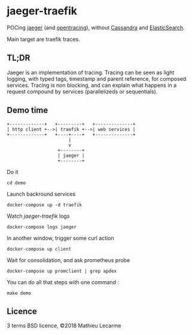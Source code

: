 # jaeger-traefik

POCing [jaeger](https://www.jaegertracing.io/) (and [opentracing](http://opentracing.io/)), without [Cassandra](https://cassandra.apache.org/) and [ElasticSearch](https://www.elastic.co/).

Main target are traefik traces.

## TL;DR

Jaeger is an implementation of tracing.
Tracing can be seen as light logging, with typed tags, timestamp and parent reference, for composed services.
Tracing is non blocking, and can explain what happens in a request compound by services (parallelizeds or sequentials).

## Demo time

    +-------------+   +---------+   +--------------+
    | http client +-->| traefik +-->| web services |
    +-------------+   +----+----+   +--------------+
                           |
                           v
                       +--------+
                       | jaeger |
                       +--------+

Do it

    cd demo

Launch backround services

    docker-compose up -d traefik

Watch _jaeger-traefik_ logs

    docker-compose logs jaeger

In another window, trigger some curl action

    docker-compose up client

Wait for consolidation, and ask prometheus probe

    docker-compose up promclient | grep apdex

You can do all that steps with one command :

    make demo

## Licence

3 terms BSD licence, ©2018 Mathieu Lecarme
